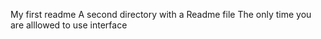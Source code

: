 My first readme
A second directory with a Readme file
The only time you are alllowed to use interface
